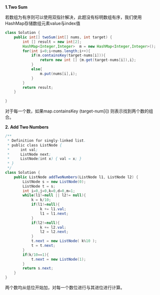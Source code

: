 **1.Two Sum**

若数组为有序则可以使用双指针解决，此题没有标明数组有序，我们使用HashMap存储数组元素value与index值

```java
class Solution {
    public int[] twoSum(int[] nums, int target) {
        int [] result = new int[2];
        HashMap<Integer,Integer>  m = new HashMap<Integer,Integer>();
        for(int i=0;i<nums.length;i++){
            if(m.containsKey(target-nums[i])){
                return new int [] {m.get(target-nums[i]),i};
            }
            else{
                m.put(nums[i],i);
            }
        }
        return result;
    }
    
}
```

对于每一个数，如果map.containsKey (target-num[i]) 则表示找到两个数的组合。

**2. Add Two Numbers**

```java
/**
 * Definition for singly-linked list.
 * public class ListNode {
 *     int val;
 *     ListNode next;
 *     ListNode(int x) { val = x; }
 * }
 */
class Solution {
    public ListNode addTwoNumbers(ListNode l1, ListNode l2) {
        ListNode s = new ListNode(0);
        ListNode t = s;
        int i=0,j=0,k=0,d=0,m=1;
        while(l1!=null || l2!= null){
            k = k/10;
            if(l1!=null){
                k += l1.val;
                l1 = l1.next;
            }
            if(l2!=null){
                k += l2.val;
                l2 = l2.next;
            }
            t.next = new ListNode( k%10 );
            t = t.next;
        }
        if(k/10==1){
            t.next = new ListNode(1);
        }
        return s.next;
    }
}
```

两个数均从低位开始加，对每一个数位进行与其进位进行计算。







